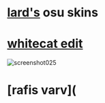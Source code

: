 # [lard's](https://osu.ppy.sh/users/17711382) osu skins


# [whitecat edit](https://drive.google.com/drive/folders/1WqNDd9pQMBAMiALE9Lyo_JiUpWlc3bjR?usp=share_link)
![screenshot025](https://user-images.githubusercontent.com/128342135/226714877-aab5a54d-8261-43b1-a8e5-a722310431c1.jpg)


# [rafis varv](
